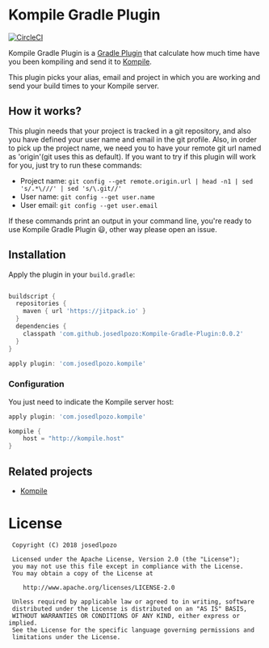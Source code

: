 # Kompile Gradle Plugin
[![CircleCI](https://circleci.com/gh/josedlpozo/Kompile-Gradle-Plugin.svg?style=svg)](https://circleci.com/gh/josedlpozo/Kompile-Gradle-Plugin)

Kompile Gradle Plugin is a [Gradle Plugin](https://docs.gradle.org/current/userguide/custom_plugins.html) that calculate how much time have you been kompiling and send it to [Kompile](https://github.com/josedlpozo/Kompile). 

This plugin picks your alias, email and project in which you are working and send your build times to your Kompile server.
 
 ## How it works?
 
 This plugin needs that your project is tracked in a git repository, and also you have defined your user name and email in the git profile. Also, in order to pick up the project name, we need you to have your remote git url named as 'origin'(git uses this as default).
 If you want to try if this plugin will work for you, just try to run these commands:
 - Project name: ```git config --get remote.origin.url | head -n1 | sed 's/.*\///' | sed 's/\.git//'```
 - User name: ```git config --get user.name```
 - User email: ```git config --get user.email```

 If these commands print an output in your command line, you're ready to use Kompile Gradle Plugin :smiley:, other way please open an issue.
 
 ## Installation
 Apply the plugin in your ``build.gradle``:
 
 ```groovy
 
 buildscript {
   repositories {
     maven { url 'https://jitpack.io' }
   }
   dependencies {
     classpath 'com.github.josedlpozo:Kompile-Gradle-Plugin:0.0.2'
   }
 }
 
 apply plugin: 'com.josedlpozo.kompile'
 
 ```
 
 ### Configuration
 
 You just need to indicate the Kompile server host:
 
 ```groovy
 apply plugin: 'com.josedlpozo.kompile'
 
 kompile {
     host = "http://kompile.host"
 }
 ```
 
 ## Related projects
 
 - [Kompile](https://github.com/josedlpozo/Kompile)
 
 
 
 # License
 
     Copyright (C) 2018 josedlpozo
 
     Licensed under the Apache License, Version 2.0 (the "License");
     you may not use this file except in compliance with the License.
     You may obtain a copy of the License at
 
        http://www.apache.org/licenses/LICENSE-2.0
 
     Unless required by applicable law or agreed to in writing, software
     distributed under the License is distributed on an "AS IS" BASIS,
     WITHOUT WARRANTIES OR CONDITIONS OF ANY KIND, either express or implied.
     See the License for the specific language governing permissions and
     limitations under the License.
